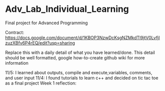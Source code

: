 # Adv_Lab_Individual_Learning
Final project for Advanced Programming

Contract: https://docs.google.com/document/d/1KBOP3NzwDcKsgNZMkdTl9jtV0LvfjIzuzXBfv6P4rEQ/edit?usp=sharing 

Replace this with a daily detail of what you have learned/done.
This detail should be well formatted, google how-to-create github wiki for more information

11/5: I learned about outputs, compile and execute,variables, comments, and user input
11/4: I found tutorials to learn c++ and decided on tic tac toe as a final project
Week 1 reflection: 

